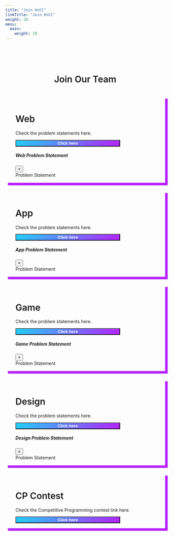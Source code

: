 ```yaml
---
title: "Join HnCC"
linkTitle: "Join HnCC"
weight: 20
menu:
  main:
    weight: 20
---
```

<br><br><br>
<center>
<h1 style="font-weight: 600;">Join Our Team</h1><br>
</center>

<div class="row">
	<div class="col-sm-1"></div>
	<div class="col-sm-5">
		<div class="card">
			<h1>Web</h1>
			Check the problem statements here.
			<!-- Button trigger modal -->
				<button type="button" class="btn btn-primary" data-toggle="modal" data-target="#exampleModal">
				  Click here
				</button>
				<div class="modal fade" id="exampleModal" tabindex="-1" role="dialog" aria-labelledby="exampleModalLabel" aria-hidden="true">
				  <div class="modal-dialog" role="document">
				    <div class="modal-content">
				      <div class="modal-header">
				        <h5 class="modal-title" id="exampleModalLabel">Web Problem Statement</h5>
				        <button type="button" class="close" data-dismiss="modal" aria-label="Close">
				          <span aria-hidden="true">&times;</span>
				        </button>
				      </div>
				      <div class="modal-body">
				        Problem Statement
				      </div>
				    </div>
				  </div>
				</div>
		</div>
	</div>
	<div class="col-sm-5">
		<div class="card">
			<h1>App</h1>
			Check the problem statements here.
			<!-- Button trigger modal -->
				<button type="button" class="btn btn-primary" data-toggle="modal" data-target="#exampleModal1">
				  Click here
				</button>
				<div class="modal fade" id="exampleModal1" tabindex="-1" role="dialog" aria-labelledby="exampleModalLabel" aria-hidden="true">
				  <div class="modal-dialog" role="document">
				    <div class="modal-content">
				      <div class="modal-header">
				        <h5 class="modal-title" id="exampleModalLabel">App Problem Statement</h5>
				        <button type="button" class="close" data-dismiss="modal" aria-label="Close">
				          <span aria-hidden="true">&times;</span>
				        </button>
				      </div>
				      <div class="modal-body">
				        Problem Statement
				      </div>
				    </div>
				  </div>
				</div>
		</div>
	</div>
	<div class="col-sm-1"></div>
	<div class="col-sm-1"></div>
	<div class="col-sm-5">
		<div class="card">
			<h1>Game</h1>
			Check the problem statements here.
			<!-- Button trigger modal -->
				<button type="button" class="btn btn-primary" data-toggle="modal" data-target="#exampleModal2">
				  Click here
				</button>
				<div class="modal fade" id="exampleModal2" tabindex="-1" role="dialog" aria-labelledby="exampleModalLabel" aria-hidden="true">
				  <div class="modal-dialog" role="document">
				    <div class="modal-content">
				      <div class="modal-header">
				        <h5 class="modal-title" id="exampleModalLabel">Game Problem Statement</h5>
				        <button type="button" class="close" data-dismiss="modal" aria-label="Close">
				          <span aria-hidden="true">&times;</span>
				        </button>
				      </div>
				      <div class="modal-body">
				        Problem Statement
				      </div>
				    </div>
				  </div>
				</div>
		</div>
	</div>
	<div class="col-sm-5">
		<div class="card">
			<h1>Design</h1>
			Check the problem statements here.
			<!-- Button trigger modal -->
				<button type="button" class="btn btn-primary" data-toggle="modal" data-target="#exampleModal3">
				  Click here
				</button>
				<div class="modal fade" id="exampleModal3" tabindex="-1" role="dialog" aria-labelledby="exampleModalLabel" aria-hidden="true">
				  <div class="modal-dialog" role="document">
				    <div class="modal-content">
				      <div class="modal-header">
				        <h5 class="modal-title" id="exampleModalLabel">Design Problem Statement</h5>
				        <button type="button" class="close" data-dismiss="modal" aria-label="Close">
				          <span aria-hidden="true">&times;</span>
				        </button>
				      </div>
				      <div class="modal-body">
				        Problem Statement
				      </div>
				    </div>
				  </div>
				</div>
		</div>
	</div>
	<div class="col-sm-3"></div>
	<div class="col-sm-6">
		<div class="card">
			<h1>CP Contest</h1>
			Check the Competitive Programming contest link here.
			<!-- Button trigger modal -->
				<button type="button" class="btn btn-primary">
				  Click here
				</button>
		</div>
	</div>
	<div class="col-sm-3"></div>


</div><br><br>

<style type="text/css">
	.card{
		padding: 1rem 2rem 1rem;
		margin-bottom: 1.5rem;
		box-shadow: .5rem .5rem 0rem #B621FE;		
	}

	/*

	.card:hover{
		transform: translate(-.6rem,-.6rem);
		box-shadow: .8rem .8rem 0rem #B621FE;
		transition: .5s;				
	}

	*/
	h1{
		font-weight: 600;
	}

	.btn{
		margin-top: .8rem;
		background: none;
		color: white;
		font-weight: 600;
		background-color: #1dd1a1;
		background-image: linear-gradient(315deg, #B621FE, #1FD1F9);
		width: 75%;

	}

	.btn:hover{
		background-image: linear-gradient(315deg,#1FD1F9 , #B621FE);
		color:white;
		transition: .5s;
	}

</style>